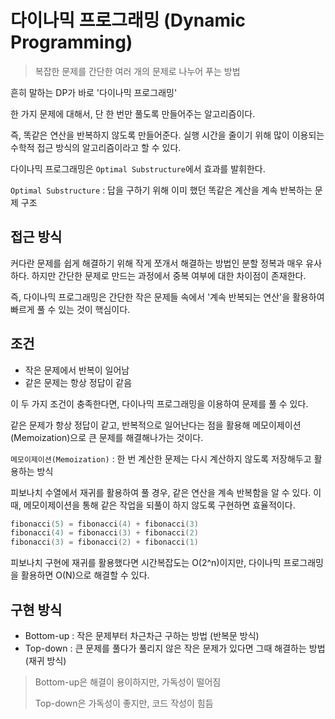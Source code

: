 # 다이나믹 프로그래밍 (Dynamic Programming)

> 복잡한 문제를 간단한 여러 개의 문제로 나누어 푸는 방법

흔히 말하는 DP가 바로 '다이나믹 프로그래밍'

한 가지 문제에 대해서, 단 한 번만 풀도록 만들어주는 알고리즘이다.

즉, 똑같은 연산을 반복하지 않도록 만들어준다. 실행 시간을 줄이기 위해 많이 이용되는 수학적 접근 방식의 알고리즘이라고 할 수 있다.

다이나믹 프로그래밍은 `Optimal Substructure`에서 효과를 발휘한다.

`Optimal Substructure` : 답을 구하기 위해 이미 했던 똑같은 계산을 계속 반복하는 문제 구조

## 접근 방식

커다란 문제를 쉽게 해결하기 위해 작게 쪼개서 해결하는 방법인 분할 정복과 매우 유사하다. 하지만 간단한 문제로 만드는 과정에서 중복 여부에 대한 차이점이 존재한다.

즉, 다이나믹 프로그래밍은 간단한 작은 문제들 속에서 '계속 반복되는 연산'을 활용하여 빠르게 풀 수 있는 것이 핵심이다.

## 조건

- 작은 문제에서 반복이 일어남
- 같은 문제는 항상 정답이 같음

이 두 가지 조건이 충족한다면, 다이나믹 프로그래밍을 이용하여 문제를 풀 수 있다.

같은 문제가 항상 정답이 같고, 반복적으로 일어난다는 점을 활용해 메모이제이션(Memoization)으로 큰 문제를 해결해나가는 것이다.

`메모이제이션(Memoization)` : 한 번 계산한 문제는 다시 계산하지 않도록 저장해두고 활용하는 방식

 피보나치 수열에서 재귀를 활용하여 풀 경우, 같은 연산을 계속 반복함을 알 수 있다. 이때, 메모이제이션을 통해 같은 작업을 되풀이 하지 않도록 구현하면 효율적이다.

```cpp
fibonacci(5) = fibonacci(4) + fibonacci(3)
fibonacci(4) = fibonacci(3) + fibonacci(2)
fibonacci(3) = fibonacci(2) + fibonacci(1)

```

피보나치 구현에 재귀를 활용했다면 시간복잡도는 O(2^n)이지만, 다이나믹 프로그래밍을 활용하면 O(N)으로 해결할 수 있다.

## 구현 방식

- Bottom-up : 작은 문제부터 차근차근 구하는 방법 (반복문 방식)
- Top-down : 큰 문제를 풀다가 풀리지 않은 작은 문제가 있다면 그때 해결하는 방법 (재귀 방식)

> Bottom-up은 해결이 용이하지만, 가독성이 떨어짐
>
> Top-down은 가독성이 좋지만, 코드 작성이 힘듬